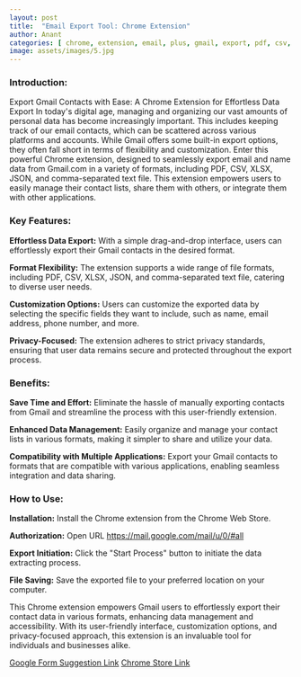 ```yaml
---
layout: post
title:  "Email Export Tool: Chrome Extension"
author: Anant
categories: [ chrome, extension, email, plus, gmail, export, pdf, csv, comma, text, json, backup, automation ]
image: assets/images/5.jpg
---
```


### Introduction:
Export Gmail Contacts with Ease: A Chrome Extension for Effortless Data Export
In today's digital age, managing and organizing our vast amounts of personal data has become increasingly important. This includes keeping track of our email contacts, which can be scattered across various platforms and accounts. While Gmail offers some built-in export options, they often fall short in terms of flexibility and customization.
Enter this powerful Chrome extension, designed to seamlessly export email and name data from Gmail.com in a variety of formats, including PDF, CSV, XLSX, JSON, and comma-separated text file. This extension empowers users to easily manage their contact lists, share them with others, or integrate them with other applications.

### Key Features:
**Effortless Data Export:** With a simple drag-and-drop interface, users can effortlessly export their Gmail contacts in the desired format.

**Format Flexibility:** The extension supports a wide range of file formats, including PDF, CSV, XLSX, JSON, and comma-separated text file, catering to diverse user needs.

**Customization Options:** Users can customize the exported data by selecting the specific fields they want to include, such as name, email address, phone number, and more.

**Privacy-Focused:** The extension adheres to strict privacy standards, ensuring that user data remains secure and protected throughout the export process.

### Benefits:

**Save Time and Effort:** Eliminate the hassle of manually exporting contacts from Gmail and streamline the process with this user-friendly extension.

**Enhanced Data Management:** Easily organize and manage your contact lists in various formats, making it simpler to share and utilize your data.

**Compatibility with Multiple Applications:** Export your Gmail contacts to formats that are compatible with various applications, enabling seamless integration and data sharing.

### How to Use:

**Installation:** Install the Chrome extension from the Chrome Web Store.

**Authorization:** Open URL https://mail.google.com/mail/u/0/#all

**Export Initiation:** Click the "Start Process" button to initiate the data extracting process.

**File Saving:** Save the exported file to your preferred location on your computer.

This Chrome extension empowers Gmail users to effortlessly export their contact data in various formats, enhancing data management and accessibility. With its user-friendly interface, customization options, and privacy-focused approach, this extension is an invaluable tool for individuals and businesses alike.

<a href="https://docs.google.com/forms/d/e/1FAIpQLSfL3a18-_LaP9EsYbDp94Yk32TjBHxGa63A7ycU7IMORU_Zew/viewform?usp=pp_url" class="btn btn-dark text-white px-5 btn-lg">Google Form Suggestion Link</a>
<a href="https://chromewebstore.google.com/detail/laeciibofligmkhkkhbonmfgbdjaiepa" class="btn btn-dark text-white px-5 btn-lg">Chrome Store Link</a>
